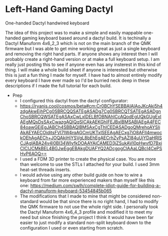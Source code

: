 # Left-Hand Gaming Dactyl
One-handed Dactyl handwired keyboard

The idea of this project was to make a simple and easily mappable one-handed gaming keyboard based around a dactyl build.
It is techinally a Dactyl Manuform 4x6_2_3 which is not on the main branch of the QMK firmware but I was able to get mine working great as just a single keyboard and removing the right hand parts. If anyone shows any interest then I will probably create a right-hand version or at make a full keyboard setup. I am really just posting this to see if anyone even has any insterest in this kind of thing. I will make a whole build sheet if anyone is interested but otherwise this is just a fun thing I made for myself. I have had to almost entirely modify every keyboard I have ever made so I'd be burried neck deep in these descriptions if I made the full tutorial for each build.

* Prep
  - I configured this dactyl from the dactyl configurator:
  - https://ryanis.cool/cosmos/beta#cm:Cr0BChYSEBBAIAlAoJKcAkj5h4zdgAkwEjhPCg0SBRCQQSATEgASADg7Cg0SBRCQTSATEgASADgnChoSBRCQWSATEgASAxCwLxIDELBfOBNAhICcAQodEgUQkGUgExIAEgMQsDsSAxCwazgAQIQqSICAkAEKGhIFEJBxIBMSABIAEgA4FEC84oawGEiEgJABCh4SBBAQIBMSAxCgThICEDASADgoQMrehoAYSIiAkAEYAECOiditsFVI7IW4rqAGCmUKTxISEEAgAECxg7iO8AFIl4mwockOEhAgAECh+JOQAkjHiYSVgL8bEhEgAECrhZyPsAZI84uUjYDaHRISCJAgIABA24v4l0BI34WIyfkDOAAYAjCAMED3jZSukAVI0pHwvfD7BxiCICIJCMkBEL4BGJwEggEBAkgDUAFYQ2ADcgogClAAaLQBcI4CePSHvP6AOQ==
  - I used a FDM 3D printer to create the physical case. You are more than welcome to use the STLs I attached for your build. I used 3mm heat-set threads inserts.
  - I would advise using any other build guide on how to wire a keyboard from far more experienced makers than myself like this one: https://medium.com/swlh/complete-idiot-guide-for-building-a-dactyl-manuform-keyboard-53454845b065
  - The modifications that I made to mine that might be considered non-standard would be that since there is no right hand, I had to modify the QMK firmware to not use the whole right side. I personally took the Dactyl Manuform 4x6_4_3 profile and modified it to meet my need but since finishing the project I think it would have been far easier to just modify a standard non-split keyboard down to the configuration I used or even starting from scratch.
